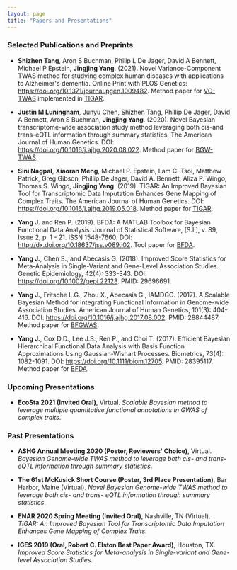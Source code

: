 ```yaml
---
layout: page
title: "Papers and Presentations"
---
```


### Selected Publications and Preprints

* **Shizhen Tang**, Aron S Buchman, Philip L De Jager, David A Bennett, Michael P Epstein, **Jingjing Yang**. (2021). Novel Variance-Component TWAS method for studying complex human diseases with applications to Alzheimer's dementia. Online Print with PLOS Genetics: <https://doi.org/10.1371/journal.pgen.1009482>. Method paper for [VC-TWAS](https://github.com/yanglab-emory/VC_TWAS) implemented in [TIGAR](https://github.com/yanglab-emory/TIGAR).

* **Justin M Luningham**, Junyu Chen, Shizhen Tang, Phillip De Jager, David A Bennett, Aron S Buchman, **Jingjing Yang**. (2020). Novel Bayesian transcriptome-wide association study method leveraging both cis-and trans-eQTL information through summary statistics. The American Journal of Human Genetics. DOI: <https://doi.org/10.1016/j.ajhg.2020.08.022>. Method paper for [BGW-TWAS](https://github.com/yanglab-emory/BGW-TWAS).


* **Sini Nagpal**, **Xiaoran Meng**, Michael P. Epstein, Lam C. Tsoi, Matthew Patrick, Greg Gibson, Phillip De Jager, David A. Bennett, Aliza P. Wingo, Thomas S. Wingo, **Jingjing Yang**. (2019). TIGAR: An Improved Bayesian Tool for Transcriptomic Data Imputation Enhances Gene Mapping of Complex Traits. The American Journal of Human Genetics. DOI: <https://doi.org/10.1016/j.ajhg.2019.05.018>. Method paper for [TIGAR](https://github.com/yanglab-emory/TIGAR).

* **Yang J.** and Ren P. (2019). BFDA: A MATLAB Toolbox for Bayesian Functional Data Analysis. Journal of Statistical Software, [S.l.], v. 89, Issue 2, p. 1 - 21. ISSN 1548-7660. DOI: <http://dx.doi.org/10.18637/jss.v089.i02>. Tool paper for [BFDA](https://github.com/yanglab-emory/BFDA).

* **Yang J.**, Chen S., and Abecasis G. (2018). Improved Score Statistics for Meta-Analysis in Single-Variant and Gene-Level Association Studies. Genetic Epidemiology, 42(4): 333-343. DOI: <https://doi.org/10.1002/gepi.22123>. PMID: 29696691.

* **Yang J.**, Fritsche L.G., Zhou X., Abecasis G., IAMDGC. (2017). A Scalable Bayesian Method for Integrating Functional Information in Genome-wide Association Studies. American Journal of Human Genetics, 101(3): 404-416. DOI: <https://doi.org/10.1016/j.ajhg.2017.08.002>. PMID: 28844487. Method paper for [BFGWAS](https://github.com/yanglab-emory/bfGWAS_SS).

* **Yang J.**, Cox D.D., Lee J.S., Ren P., and Choi T. (2017). Efficient Bayesian Hierarchical Functional Data Analysis with Basis Function Approximations Using Gaussian-Wishart Processes. Biometrics, 73(4): 1082-1091. DOI: <https://doi.org/10.1111/biom.12705>. PMID: 28395117. Method paper for [BFDA](https://github.com/yanglab-emory/BFDA).


### Upcoming Presentations
* **EcoSta 2021 (Invited Oral)**, Virtual. _Scalable Bayesian method to leverage multiple quantitative functional annotations in GWAS of complex traits_.

### Past Presentations

* **ASHG Annual Meeting 2020 (Poster, Reviewers' Choice)**, Virtual. _Bayesian Genome-wide TWAS method to leverage both cis- and trans- eQTL information through summary statistics_.

* **The 61st McKusick Short Course (Poster, 3rd Place Presentation)**, Bar Harbor, Maine (Virtual). _Novel Bayesian Genome-wide TWAS method to leverage both cis- and trans- eQTL information through summary statistics_.

* **ENAR 2020 Spring Meeting (Invited Oral)**, Nashville, TN (Virtual). _TIGAR: An Improved Bayesian Tool for
Transcriptomic Data Imputation Enhances Gene Mapping of Complex Traits_.

* **IGES 2019 (Oral, Robert C. Elston Best Paper Award)**, Houston, TX. _Improved Score Statistics for Meta-analysis in Single-variant and Gene-level Association Studies_.



